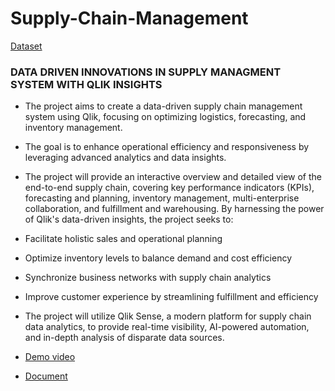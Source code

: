 # Supply-Chain-Management


[Dataset](https://www.kaggle.com/datasets/shashwatwork/dataco-smart-supply-chain-for-big-data-analysis/data)

### DATA DRIVEN INNOVATIONS IN SUPPLY MANAGMENT SYSTEM WITH QLIK INSIGHTS 

- The project aims to create a data-driven supply chain management system using Qlik, focusing on optimizing logistics, forecasting, and inventory management.
- The goal is to enhance operational efficiency and responsiveness by leveraging advanced analytics and data insights.
- The project will provide an interactive overview and detailed view of the end-to-end supply chain, covering key performance indicators (KPIs), forecasting and planning, inventory management, multi-enterprise collaboration, and fulfillment and warehousing. By harnessing the power of Qlik's data-driven insights, the project seeks to:

- Facilitate holistic sales and operational planning
- Optimize inventory levels to balance demand and cost efficiency
- Synchronize business networks with supply chain analytics
- Improve customer experience by streamlining fulfillment and efficiency
- The project will utilize Qlik Sense, a modern platform for supply chain data analytics, to provide real-time visibility, AI-powered automation, and in-depth analysis of disparate data sources.


- [Demo video](https://drive.google.com/file/d/146ZKNwwVK7aMHMsxJ0bbu-OeIwL4Wj5B/view?usp=drivesdk)
- [Document](https://workdrive.zohoexternal.com/writer/open/u3v7z9721d49761c24f238e17267d41aa93c0?authId=%7B%22linkId%22%3A%225k2wApawLzx-LYmlU%22%7D)
